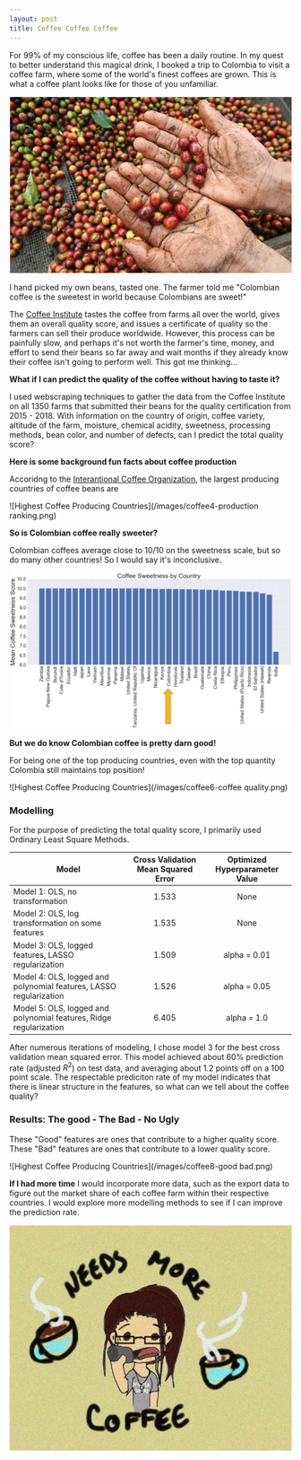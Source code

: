 ```yaml
---
layout: post
title: Coffee Coffee Coffee
---
```


For 99% of my conscious life, coffee has been a daily routine. In my quest to better understand this magical drink, I booked a trip to Colombia to visit a coffee farm, where some of the world's finest coffees are grown. This is what a coffee plant looks like for those of you unfamiliar.

![Highest Coffee Producing Countries](/images/coffee3.png)

I hand picked my own beans, tasted one. The farmer told me "Colombian coffee is the sweetest in world because Colombians are sweet!"

The [Coffee Institute](http://www.coffeeinstitute.org) tastes the coffee from farms all over the world, gives them an overall quality score, and issues a certificate of quality so the farmers can sell their produce worldwide. However, this process can be painfully slow, and perhaps it's not worth the farmer's time, money, and effort to send their beans so far away and wait months if they already know their coffee isn't going to perform well. This got me thinking...

__What if I can predict the quality of the coffee without having to taste it?__

I used webscraping techniques to gather the data from the Coffee Institute on all 1350 farms that submitted their beans for the quality certification from 2015 - 2018. With information on the country of origin, coffee variety, altitude of the farm, moisture,  chemical acidity, sweetness, processing methods, bean color, and number of defects, can I predict the total quality score? 

__Here is some background fun facts about coffee production__

Accoridng to the [Interantional Coffee Organization](http://www.ico.org/new_historical.asp), the largest producing countries of coffee beans are 

![Highest Coffee Producing Countries](/images/coffee4-production ranking.png)

__So is Colombian coffee really sweeter?__

Colombian coffees average close to 10/10 on the sweetness scale, but so do many other countries! So I would say it's inconclusive.

![Highest Coffee Producing Countries](/images/coffee5-sweetness.png)

__But we do know Colombian coffee is pretty darn good!__

For being one of the top producing countries, even with the top quantity Colombia still maintains top position! 

![Highest Coffee Producing Countries](/images/coffee6-coffee quality.png)


### Modelling

For the purpose of predicting the total quality score, I primarily used Ordinary Least Square Methods. 

| Model                                                        | Cross Validation Mean Squared Error | Optimized Hyperparameter Value |
| ------------------------------------------------------------ | :---------------------------------: | :----------------------------: |
| Model 1: OLS, no transformation                              |                1.533                |              None              |
| Model 2: OLS, log transformation on some features            |                1.535                |              None              |
| Model 3: OLS, logged features, LASSO regularization          |                1.509                |          alpha = 0.01          |
| Model 4: OLS, logged and polynomial features, LASSO regularization |                1.526                |          alpha = 0.05          |
| Model 5: OLS, logged and polynomial features, Ridge regularization |                6.405                |          alpha = 1.0           |

After numerous iterations of modeling, I chose model 3 for the best cross validation mean squared error. This model achieved about 60% prediction rate (adjusted $R^2$\) on test data, and averaging about 1.2 points off on a 100 point scale. The respectable prediciton rate of my model indicates that there is linear structure in the features, so what can we tell about the coffee quality? 

### Results: The good - The Bad - No Ugly

These "Good" features are ones that contribute to a higher quality score. These "Bad" features are ones that contribute to a lower quality score. 

![Highest Coffee Producing Countries](/images/coffee8-good bad.png)

__If I had more time__
I would incorporate more data, such as the export data to figure out the market share of each coffee farm within their respective countries. I would explore more modelling methods to see if I can improve the prediction rate. 

![Highest Coffee Producing Countries](/images/coffee7-drinkmore.png)